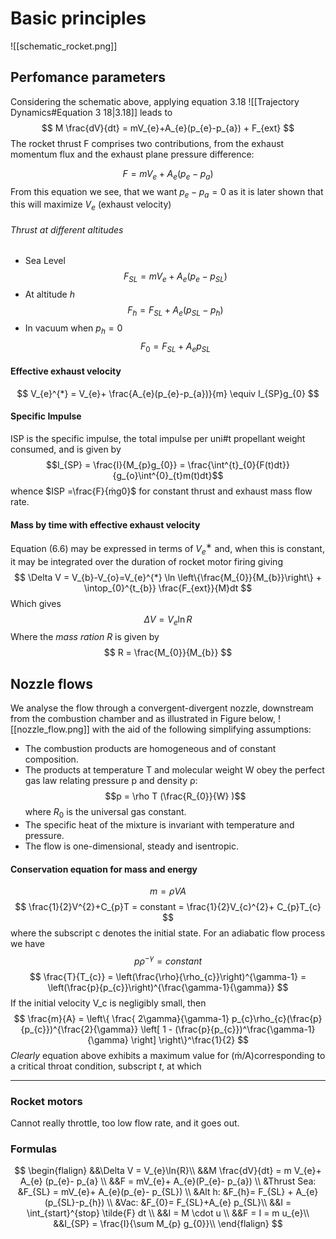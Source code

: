 # Basic principles
![[schematic_rocket.png]]
## Perfomance parameters
Considering the schematic above, applying equation 3.18 ![[Trajectory Dynamics#Equation 3 18|3.18]] 
leads to
$$
M \frac{dV}{dt} = mV_{e}+A_{e}(p_{e}-p_{a}) + F_{ext}
$$
The rocket thrust F comprises two contributions, from the exhaust momentum flux and the exhaust plane pressure difference:

$$F = mV_{e}+ A_{e}(p_{e}- p_{a})$$
From this equation we see, that we want $p_{e}-p_{a}=0$ as it is later shown that this will maximize $V_{e}$ (exhaust velocity)

###### Thrust at different altitudes
- Sea Level
$$F_{SL}=mV_{e}+A_{e}(p_{e}-p_{SL})$$
- At altitude *h*
$$
F_{h}= F_{SL}+A_{e}(p_{SL}-p_{h})
$$
- In vacuum when $p_{h}=0$
$$F_{0}=F_{SL}+A_{e}p_{SL}$$

#### Effective exhaust velocity
$$
V_{e}^{*} = V_{e}+ \frac{A_{e}(p_{e}-p_{a})}{m} \equiv I_{SP}g_{0}
$$
#### Specific Impulse
ISP is the specific impulse, the total impulse per uni#t propellant weight consumed, and is
given by
$$I_{SP} = \frac{I}{M_{p}g_{0}} = \frac{\int^{t}_{0}{F(t)dt}}{g_{o}\int^{0}_{t}m(t)dt}$$
whence $ISP =\frac{F}{ṁg0}$ for constant thrust and exhaust mass flow rate.

#### Mass by time with effective exhaust velocity
Equation (6.6) may be expressed in terms of $V_{e}^{∗}$ and, when this is constant, it may be integrated over the duration of rocket motor firing giving
$$
\Delta V = V_{b}-V_{o}=V_{e}^{*} \ln \left\{\frac{M_{0}}{M_{b}}\right\} + \intop_{0}^{t_{b}} \frac{F_{ext}}{M}dt
$$
Which gives
$$
\Delta V = V_{e} \ln R
$$
Where the *mass ration* $R$ is given by
$$
R = \frac{M_{0}}{M_{b}}
$$
## Nozzle flows
We analyse the flow through a convergent-divergent nozzle, downstream from the combustion chamber and as illustrated in Figure below,
![[nozzle_flow.png]]
with the aid of the following simplifying assumptions:
- The combustion products are homogeneous and of constant composition.
- The products at temperature T and molecular weight W obey the perfect gas law relating pressure p and density ρ:
$$p = \rho T (\frac{R_{0}}{W} )$$
where $R_{0}$ is the universal gas constant.
- The specific heat of the mixture is invariant with temperature and pressure.
- The flow is one-dimensional, steady and isentropic.

#### Conservation equation for mass and energy
$$
m = \rho VA
$$
$$
\frac{1}{2}V^{2}+C_{p}T = constant = \frac{1}{2}V_{c}^{2}+ C_{p}T_{c}
$$
where the subscript c denotes the initial state.
For an adiabatic flow process we have
$$
p \rho^{-\gamma} = constant
$$
$$
\frac{T}{T_{c}} = \left(\frac{\rho}{\rho_{c}}\right)^{\gamma-1} = \left(\frac{p}{p_{c}}\right)^{\frac{\gamma-1}{\gamma}}
$$
If the initial velocity V_c is negligibly small, then
$$
\frac{m}{A} = 
\left\{  
	\frac{	2\gamma}{\gamma-1} p_{c}\rho_{c}(\frac{p}{p_{c}})^{\frac{2}{\gamma}} 
	\left[
		1 - (\frac{p}{p_{c}})^\frac{\gamma-1}{\gamma}
	\right]
\right\}^\frac{1}{2}
$$
*Clearly* equation above exhibits a maximum value for (ṁ/A)corresponding to a critical throat condition, subscript *t*, at which


-----
### Rocket motors
Cannot really throttle, too low flow rate, and it goes out.

### Formulas
$$
\begin{flalign}
	&&\Delta V = V_{e}\ln{R}\\
	&&M \frac{dV}{dt} = m V_{e}+ A_{e} (p_{e}- p_{a} \\
	&&F = mV_{e}+ A_{e}(P_{e}- p_{a}) \\
	&Thrust Sea: &F_{SL} = mV_{e}+ A_{e}(p_{e}- p_{SL})	\\
	&Alt h: &F_{h}= F_{SL} + A_{e}(p_{SL}-p_{h})	 \\
	&Vac: &F_{0}= F_{SL}+A_{e} p_{SL}\\
	&&I = \int_{start}^{stop}  \tilde{F} dt \\
	&&I = M \cdot u \\
	&&F = I = m u_{e}\\
	&&I_{SP} = \frac{I}{\sum M_{p} g_{0}}\\
\end{flalign}
$$